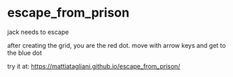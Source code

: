 # escape_from_prison
jack needs to escape

after creating the grid, you are the red dot. 
move with arrow keys and get to the blue dot

try it at:
https://mattiatagliani.github.io/escape_from_prison/
